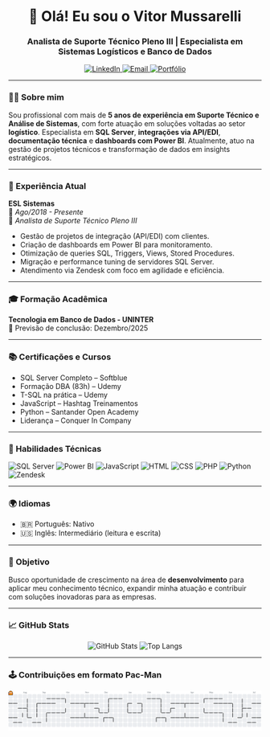 
<h1 align="center">👋 Olá! Eu sou o Vitor Mussarelli</h1>
<h3 align="center">Analista de Suporte Técnico Pleno III | Especialista em Sistemas Logísticos e Banco de Dados</h3>

<p align="center">
  <a href="https://www.linkedin.com/in/vitor-bissoli-mussarelli-382ab7264">
    <img alt="LinkedIn" src="https://img.shields.io/badge/-LinkedIn-0077B5?style=flat&logo=linkedin&logoColor=white"/>
  </a>
  <a href="mailto:vitor.mussarelli@hotmail.com">
    <img alt="Email" src="https://img.shields.io/badge/-Email-D14836?style=flat&logo=gmail&logoColor=white"/>
  </a>
  <a href="https://vitor-mussarelli.github.io/portfolio-vitor/">
    <img alt="Portfólio" src="https://img.shields.io/badge/-Portfólio-000?style=flat&logo=github&logoColor=white"/>
  </a>
</p>

---

### 👨‍💼 Sobre mim

Sou profissional com mais de **5 anos de experiência em Suporte Técnico e Análise de Sistemas**, com forte atuação em soluções voltadas ao setor **logístico**. Especialista em **SQL Server**, **integrações via API/EDI**, **documentação técnica** e **dashboards com Power BI**. Atualmente, atuo na gestão de projetos técnicos e transformação de dados em insights estratégicos.

---

### 🚀 Experiência Atual

**ESL Sistemas**  
📅 *Ago/2018 - Presente*  
📌 *Analista de Suporte Técnico Pleno III*  
- Gestão de projetos de integração (API/EDI) com clientes.  
- Criação de dashboards em Power BI para monitoramento.  
- Otimização de queries SQL, Triggers, Views, Stored Procedures.  
- Migração e performance tuning de servidores SQL Server.  
- Atendimento via Zendesk com foco em agilidade e eficiência.

---

### 🎓 Formação Acadêmica

**Tecnologia em Banco de Dados - UNINTER**  
📆 Previsão de conclusão: Dezembro/2025

---

### 📚 Certificações e Cursos

- SQL Server Completo – Softblue  
- Formação DBA (83h) – Udemy  
- T-SQL na prática – Udemy  
- JavaScript – Hashtag Treinamentos  
- Python – Santander Open Academy  
- Liderança – Conquer In Company

---

### 🧠 Habilidades Técnicas

![SQL Server](https://img.shields.io/badge/SQL%20Server-CC2927?style=flat&logo=microsoftsqlserver&logoColor=white)
![Power BI](https://img.shields.io/badge/Power%20BI-F2C811?style=flat&logo=powerbi&logoColor=black)
![JavaScript](https://img.shields.io/badge/JavaScript-F7DF1E?style=flat&logo=javascript&logoColor=black)
![HTML](https://img.shields.io/badge/HTML5-E34F26?style=flat&logo=html5&logoColor=white)
![CSS](https://img.shields.io/badge/CSS3-1572B6?style=flat&logo=css3&logoColor=white)
![PHP](https://img.shields.io/badge/PHP-777BB4?style=flat&logo=php&logoColor=white)
![Python](https://img.shields.io/badge/Python-3776AB?style=flat&logo=python&logoColor=white)
![Zendesk](https://img.shields.io/badge/Zendesk-03363D?style=flat&logo=zendesk&logoColor=white)

---

### 🌍 Idiomas

- 🇧🇷 Português: Nativo  
- 🇺🇸 Inglês: Intermediário (leitura e escrita)

---

### 🎯 Objetivo

Busco oportunidade de crescimento na área de **desenvolvimento** para aplicar meu conhecimento técnico, expandir minha atuação e contribuir com soluções inovadoras para as empresas.

---

### 📈 GitHub Stats

<p align="center">
  <img src="https://github-readme-stats.vercel.app/api?username=vitormussarelli&show_icons=true&theme=dracula" alt="GitHub Stats">
  <img src="https://github-readme-stats.vercel.app/api/top-langs/?username=vitormussarelli&layout=compact&theme=dracula" alt="Top Langs">
</p>

---

### 🕹️ Contribuições em formato Pac-Man

<p align="center">
  <picture>
    <source media="(prefers-color-scheme: dark)" srcset="https://raw.githubusercontent.com/Vitor-Mussarelli/Vitor-Mussarelli/output/pacman-contribution-graph-dark.svg">
    <source media="(prefers-color-scheme: light)" srcset="https://raw.githubusercontent.com/Vitor-Mussarelli/Vitor-Mussarelli/output/pacman-contribution-graph.svg">
    <img alt="Pac-Man Contribution Graph" src="https://raw.githubusercontent.com/Vitor-Mussarelli/Vitor-Mussarelli/output/pacman-contribution-graph.svg" />
  </picture>
